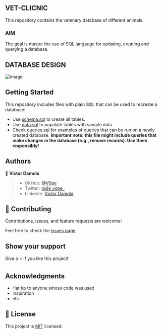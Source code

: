 ## VET-CLICNIC
This repository contains the vetenary database of different animals. 

### AIM
The goal is master the use of SQL langauge for updating, creating and querying a database. 

## DATABASE DESIGN
![image](https://user-images.githubusercontent.com/61356487/178721025-ce2119d5-2af5-4de1-a0d8-b914307c0686.png)


## Getting Started

This repository includes files with plain SQL that can be used to recreate a database:

- Use [schema.sql](./schema.sql) to create all tables.
- Use [data.sql](./data.sql) to populate tables with sample data.
- Check [queries.sql](./queries.sql) for examples of queries that can be run on a newly created database. **Important note: this file might include queries that make changes in the database (e.g., remove records). Use them responsibly!**


## Authors

👤 **Victor Damola**

>- GitHub: [@V0pe](https://github.com/V0pe)
>- Twitter: [@de_vope_](https://twitter.com/de_vope)
>- LinkedIn: [Victor Damola](https://linkedin.com/in/victor-damola-aderibigbe-27931ab0)

## 🤝 Contributing

Contributions, issues, and feature requests are welcome!

Feel free to check the [issues page](https://github.com/V0pe/VET-CLINIC/issues)

## Show your support

Give a ⭐️ if you like this project!

## Acknowledgments

- Hat tip to anyone whose code was used
- Inspiration
- etc

## 📝 License

This project is [MIT](./MIT.md) licensed.
